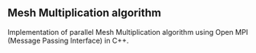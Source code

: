 ## Mesh Multiplication algorithm

Implementation of parallel Mesh Multiplication algorithm using Open MPI (Message Passing Interface) in C++.
